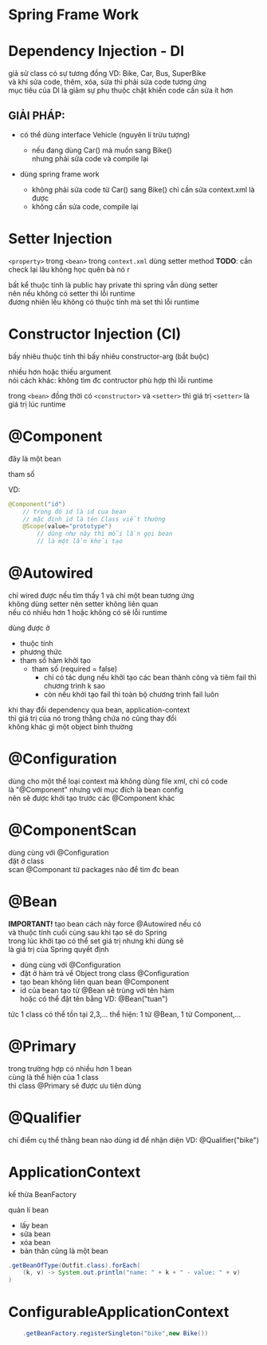 # Spring Frame Work

# Dependency Injection - DI

giả sử class có sự tương đồng VD: Bike, Car, Bus, SuperBike<br>
và khi sửa code, thêm, xóa, sửa thì phải sửa code tương ứng<br>
mục tiêu của DI là giảm sự phụ thuộc chặt khiến code cần sửa ít hơn

## GIẢI PHÁP:

-   có thể dùng interface Vehicle (nguyên lí trừu tượng)

    -   nếu đang dùng Car() mà muốn sang Bike()<br>
        nhưng phải sửa code và compile lại

-   dùng spring frame work
    -   không phải sửa code từ Car() sang Bike() chỉ cần sửa context.xml là được
    -   không cần sửa code, compile lại

# Setter Injection

`<property>` trong `<bean>` trong `context.xml` dùng setter method
**TODO**: cần check lại lâu không học quên bà nó r

bất kể thuộc tính là public hay private thì spring vẫn dùng setter<br>
nên nếu không có setter thì lỗi runtime <br>
đương nhiên lếu không có thuộc tính mà set thì lỗi runtime

# Constructor Injection (CI)

bấy nhiêu thuộc tính thì bấy nhiêu constructor-arg (bắt buộc)

nhiều hơn hoặc thiếu argument<br>
nói cách khác: không tìm đc contructor phù hợp thì lỗi runtime

trong `<bean>` đồng thời có `<constructor>` và `<setter>`
thì giá trị `<setter>` là giá trị lúc runtime

# @Component

đây là một bean

tham số

VD:

```java
@Component("id")
	// trong đó id là id cua bean
	// mặc định id là tên Class viết thường
	@Scope(value="prototype")
		// dùng như này thì mỗi lần gọi bean
		// là một lần khởi tạo
```

# @Autowired

chỉ wired được nếu tìm thấy 1 và chỉ một bean tương ứng<br>
không dùng setter nên setter không liên quan<br>
nếu có nhiều hơn 1 hoặc không có sẽ lỗi runtime

dùng được ở

-   thuộc tính
-   phương thức
-   tham số hàm khởi tạo
    -   tham số (required = false)
        -   chỉ có tác dụng nếu khởi tạo các bean thành công
            và tiêm fail thì chương trình k sao
        -   còn nếu khởi tạo fail thì toàn bộ chương trình fail luôn

khi thay đổi dependency qua bean, application-context<br>
thì giá trị của nó trong thằng chứa nó cũng thay đổi<br>
không khác gì một object bình thường

# @Configuration

dùng cho một thể loại context mà không dùng file xml, chỉ có code<br>
là "@Component" nhưng với mục đích là bean config<br>
nên sẽ được khởi tạo trước các @Component khác

# @ComponentScan

dùng cùng với @Configuration<br>
đặt ở class<br>
scan @Componant từ packages nào để tìm đc bean

# @Bean

**IMPORTANT!** tạo bean cách này force @Autowired nếu có<br>
và thuộc tính cuối cùng sau khi tạo sẽ do Spring<br>
trong lúc khởi tạo có thể set giá trị nhưng khi dùng sẽ<br>
là giá trị của Spring quyết định<br>

-   dùng cùng với @Configuration
-   đặt ở hàm trả về Object trong class @Configuration
-   tạo bean không liên quan bean @Component
-   id của bean tạo từ @Bean sẽ trùng với tên hàm<br>
    hoặc có thể đặt tên bằng VD: @Bean("tuan")

tức 1 class có thể tồn tại 2,3,... thể hiện: 1 từ @Bean, 1 từ Component,...

# @Primary

trong trường hợp có nhiều hơn 1 bean<br>
cùng là thể hiện của 1 class<br>
thì class @Primary sẽ được ưu tiên dùng

# @Qualifier

chỉ điểm cụ thể thằng bean nào
dùng id để nhận diện
VD: @Qualifier("bike")

# ApplicationContext

kế thừa BeanFactory

quản lí bean

-   lấy bean
-   sửa bean
-   xóa bean
-   bản thân cũng là một bean

```java
.getBeanOfType(Outfit.class).forEach(
	(k, v) -> System.out.println("name: " + k + " - value: " + v)
)
```

# ConfigurableApplicationContext

```java
	.getBeanFactory.registerSingleton("bike",new Bike())
```
